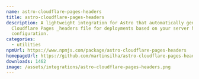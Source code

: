 ```yaml
---
name: astro-cloudflare-pages-headers
title: astro-cloudflare-pages-headers
description: A lightweight integration for Astro that automatically generates a
  Cloudflare Pages _headers file for deployments based on your server header
  configuration.
categories:
  - utilities
npmUrl: https://www.npmjs.com/package/astro-cloudflare-pages-headers
homepageUrl: https://github.com/martinsilha/astro-cloudflare-pages-headers
downloads: 1462
image: /assets/integrations/astro-cloudflare-pages-headers.png
---
```


